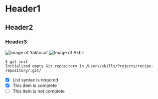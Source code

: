# Header1
## Header2
### Header3
![Image of Yaktocat](https://octodex.github.com/images/yaktocat.png)
![Image of Akhil](https://dogexpress.in/wp-content/uploads/2022/10/10-Best-Sites-to-Buy-and-Sell-Dogs-Online.jpg)
```
$ git init
Initialized empty Git repository in /Users/skills/Projects/recipe-repository/.git/
```
- [x] List syntax is required
- [x] This item is complete
- [ ] This item is not complete
